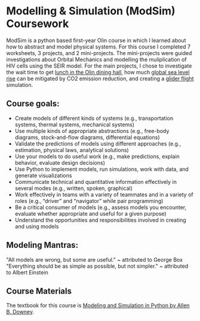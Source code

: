 # Modelling &amp; Simulation (ModSim) Coursework

ModSim is a python based first-year Olin course in which I learned about how to abstract and model physical systems. For this course I completed 7 worksheets, 3 projects, and 2 mini-projects. The mini-projects were guided investigations about Orbital Mechanics and modelling the muliplication of HIV cells using the SEIR model. For the main projects, I chose to investigate the wait time to get [lunch in the Olin dining hall](https://github.com/liloheinrich/ModSim/blob/main/Best%20Assignments/Project%201%20Lunch%20Time!%20Bahar%20and%20Lilo.pdf), how much [global sea level rise](https://github.com/liloheinrich/ModSim/blob/main/Best%20Assignments/Project%202%20Sea%20Level%20Presentation.pdf) can be mitigated by CO2 emission reduction, and creating a [glider flight](https://github.com/liloheinrich/ModSim/blob/main/Best%20Assignments/Project%203%20Glider%20Flight%20Presentation.pdf) simulation. 

## Course goals:

- Create models of different kinds of systems (e.g., transportation systems, thermal systems, mechanical systems) 
- Use multiple kinds of appropriate abstractions (e.g., free-body diagrams, stock-and-flow diagrams, differential equations) 
- Validate the predictions of models using different approaches (e.g., estimation, physical laws, analytical solutions)
- Use your models to do useful work (e.g., make predictions, explain behavior, evaluate design decisions)
- Use Python to implement models, run simulations, work with data, and generate visualizations
- Communicate technical and quantitative information effectively in several modes (e.g., written, spoken, graphical)
- Work effectively in teams with a variety of teammates and in a variety of roles (e.g., “driver” and “navigator” while pair programming)
- Be a critical consumer of models (e.g., assess models you encounter, evaluate whether appropriate and useful for a given purpose)
- Understand the opportunities and responsibilities involved in creating and using models

## Modeling Mantras:
"All models are wrong, but some are useful." ~ attributed to George Box
"Everything should be as simple as possible, but not simpler." ~ attributed to Albert Einstein

## Course Materials
The textbook for this course is [Modeling and Simulation in Python by Allen B. Downey](http://greenteapress.com/modsimpy/ModSimPy3.pdf).
